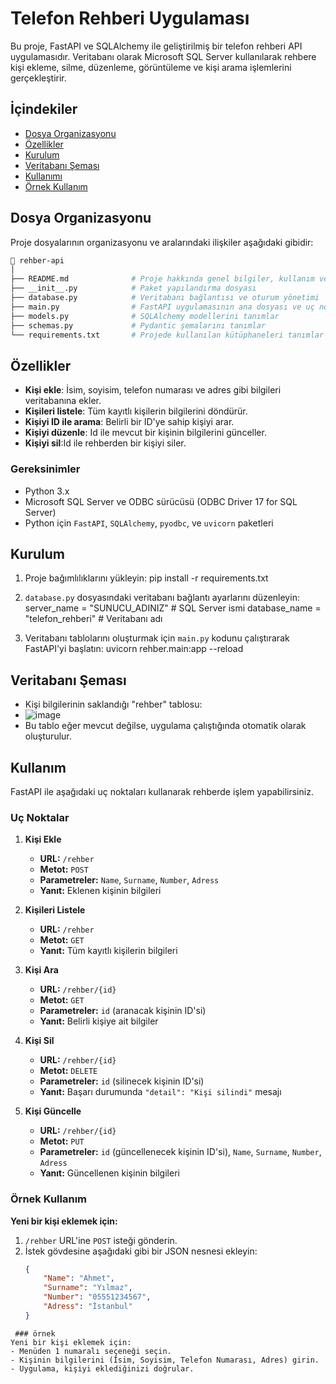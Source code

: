 # Telefon Rehberi Uygulaması

Bu proje, FastAPI ve SQLAlchemy ile geliştirilmiş bir telefon rehberi API uygulamasıdır. Veritabanı olarak Microsoft SQL Server kullanılarak rehbere kişi ekleme, silme, düzenleme, görüntüleme ve kişi arama işlemlerini gerçekleştirir. 

## İçindekiler
- [Dosya Organizasyonu](#dosya-organizasyonu)
- [Özellikler](#özellikler)
- [Kurulum](#kurulum)
- [Veritabanı Şeması](#veritabanı-şeması)
- [Kullanımı](#api-kullanımı)
- [Örnek Kullanım](#örnek-kullanım)

## Dosya Organizasyonu

Proje dosyalarının organizasyonu ve aralarındaki ilişkiler aşağıdaki gibidir:

```bash
📁 rehber-api
│
├── README.md              # Proje hakkında genel bilgiler, kullanım ve kurulum talimatları
├── __init__.py            # Paket yapılandırma dosyası
├── database.py            # Veritabanı bağlantısı ve oturum yönetimi
├── main.py                # FastAPI uygulamasının ana dosyası ve uç nokta tanımlamaları
├── models.py              # SQLAlchemy modellerini tanımlar
├── schemas.py             # Pydantic şemalarını tanımlar
└── requirements.txt       # Projede kullanılan kütüphaneleri tanımlar
```


## Özellikler

- **Kişi ekle**: İsim, soyisim, telefon numarası ve adres gibi bilgileri veritabanına ekler.
- **Kişileri listele**: Tüm kayıtlı kişilerin bilgilerini döndürür.
- **Kişiyi ID ile arama**: Belirli bir ID'ye sahip kişiyi arar.
- **Kişiyi düzenle**: Id ile mevcut bir kişinin bilgilerini günceller.
- **Kişiyi sil**:Id ile rehberden bir kişiyi siler.




### Gereksinimler
- Python 3.x
- Microsoft SQL Server ve ODBC sürücüsü (ODBC Driver 17 for SQL Server)
- Python için `FastAPI`, `SQLAlchemy`, `pyodbc`, ve `uvicorn` paketleri


## Kurulum

1. Proje bağımlılıklarını yükleyin:
   pip install -r requirements.txt

2. `database.py` dosyasındaki veritabanı bağlantı ayarlarını düzenleyin:
   server_name = "SUNUCU_ADINIZ"  # SQL Server ismi
   database_name = "telefon_rehberi"  # Veritabanı adı

3. Veritabanı tablolarını oluşturmak için `main.py` kodunu çalıştırarak FastAPI'yi başlatın:
   uvicorn rehber.main:app --reload


## Veritabanı Şeması
- Kişi bilgilerinin saklandığı "rehber" tablosu:
- ![image](https://github.com/user-attachments/assets/bd8ae248-c192-42ee-a9e2-00bd0b57dd69)
- Bu tablo eğer mevcut değilse, uygulama çalıştığında otomatik olarak oluşturulur.

## Kullanım
FastAPI ile aşağıdaki uç noktaları kullanarak rehberde işlem yapabilirsiniz.

### Uç Noktalar

1. **Kişi Ekle**
   - **URL:** `/rehber`
   - **Metot:** `POST`
   - **Parametreler:** `Name`, `Surname`, `Number`, `Adress`
   - **Yanıt:** Eklenen kişinin bilgileri

2. **Kişileri Listele**
   - **URL:** `/rehber`
   - **Metot:** `GET`
   - **Yanıt:** Tüm kayıtlı kişilerin bilgileri

3. **Kişi Ara**
   - **URL:** `/rehber/{id}`
   - **Metot:** `GET`
   - **Parametreler:** `id` (aranacak kişinin ID'si)
   - **Yanıt:** Belirli kişiye ait bilgiler

4. **Kişi Sil**
   - **URL:** `/rehber/{id}`
   - **Metot:** `DELETE`
   - **Parametreler:** `id` (silinecek kişinin ID'si)
   - **Yanıt:** Başarı durumunda `"detail": "Kişi silindi"` mesajı

5. **Kişi Güncelle**
   - **URL:** `/rehber/{id}`
   - **Metot:** `PUT`
   - **Parametreler:** `id` (güncellenecek kişinin ID'si), `Name`, `Surname`, `Number`, `Adress`
   - **Yanıt:** Güncellenen kişinin bilgileri

### Örnek Kullanım

**Yeni bir kişi eklemek için:**
1. `/rehber` URL'ine `POST` isteği gönderin.
2. İstek gövdesine aşağıdaki gibi bir JSON nesnesi ekleyin:
   ```json
   {
       "Name": "Ahmet",
       "Surname": "Yılmaz",
       "Number": "05551234567",
       "Adress": "İstanbul"
   }


```
 ### örnek
Yeni bir kişi eklemek için:
- Menüden 1 numaralı seçeneği seçin.
- Kişinin bilgilerini (İsim, Soyisim, Telefon Numarası, Adres) girin.
- Uygulama, kişiyi eklediğinizi doğrular.
 



























    
